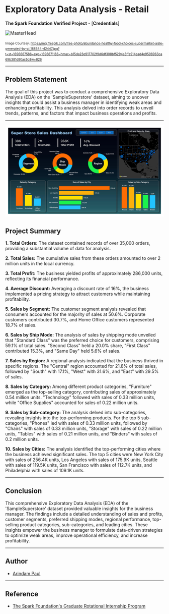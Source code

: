 # Exploratory Data Analysis - Retail

**The Spark Foundation Verified Project** - [**Credentials**]

![MasterHead](https://img.freepik.com/free-photo/abundance-healthy-food-choices-supermarket-aisle-generated-by-ai_188544-42447.jpg?t=st=1696667586~exp=1696671186~hmac=b15da23e917702f9d6df308bf5294a3ffa914ead4e9598963ca69b381d80ac5c&w=826)

<font size="1">Image Courtesy: https://img.freepik.com/free-photo/abundance-healthy-food-choices-supermarket-aisle-generated-by-ai_188544-42447.jpg?t=st=1696667586~exp=1696671186~hmac=b15da23e917702f9d6df308bf5294a3ffa914ead4e9598963ca69b381d80ac5c&w=826</font>

---

## Problem Statement

The goal of this project was to conduct a comprehensive Exploratory Data Analysis (EDA) on the 'SampleSuperstore' dataset, aiming to uncover insights that could assist a business manager in identifying weak areas and enhancing profitability. This analysis delved into order records to unveil trends, patterns, and factors that impact business operations and profits.

---

![Dashboard](https://github.com/Apaulgithub/Exploratory_Data_Analysis_Retail/blob/main/Super%20store%20sales%20Dashboard.png)

## Project Summary

**1. Total Orders:** The dataset contained records of over 35,000 orders, providing a substantial volume of data for analysis.

**2. Total Sales:** The cumulative sales from these orders amounted to over 2 million units in the local currency.

**3. Total Profit:** The business yielded profits of approximately 286,000 units, reflecting its financial performance.

**4. Average Discount:** Averaging a discount rate of 16%, the business implemented a pricing strategy to attract customers while maintaining profitability.

**5. Sales by Segment:** The customer segment analysis revealed that consumers accounted for the majority of sales at 50.6%. Corporate customers contributed 30.7%, and Home Office customers represented 18.7% of sales.

**6. Sales by Ship Mode:** The analysis of sales by shipping mode unveiled that "Standard Class" was the preferred choice for customers, comprising 59.1% of total sales. "Second Class" held a 20.0% share, "First Class" contributed 15.3%, and "Same Day" held 5.6% of sales.

**7. Sales by Region:** A regional analysis indicated that the business thrived in specific regions. The "Central" region accounted for 21.8% of total sales, followed by "South" with 17.1%, "West" with 31.6%, and "East" with 29.5% of sales.

**8. Sales by Category:** Among different product categories, "Furniture" emerged as the top-selling category, contributing sales of approximately 0.54 million units. "Technology" followed with sales of 0.33 million units, while "Office Supplies" accounted for sales of 0.22 million units.

**9. Sales by Sub-category:** The analysis delved into sub-categories, revealing insights into the top-performing products. For the top 5 sub-categories, "Phones" led with sales of 0.33 million units, followed by "Chairs" with sales of 0.33 million units, "Storage" with sales of 0.22 million units, "Tables" with sales of 0.21 million units, and "Binders" with sales of 0.2 million units.

**10. Sales by Cities:** The analysis identified the top-performing cities where the business achieved significant sales. The top 5 cities were New York City with sales of 256.4K units, Los Angeles with sales of 175.9K units, Seattle with sales of 119.5K units, San Francisco with sales of 112.7K units, and Philadelphia with sales of 109.1K units.

---

## Conclusion

This comprehensive Exploratory Data Analysis (EDA) of the 'SampleSuperstore' dataset provided valuable insights for the business manager. The findings include a detailed understanding of sales and profits, customer segments, preferred shipping modes, regional performance, top-selling product categories, sub-categories, and leading cities. These insights empower the business manager to formulate data-driven strategies to optimize weak areas, improve operational efficiency, and increase profitability.

---

## Author

- [Arindam Paul](https://www.linkedin.com/in/arindam-paul-19a085187/)

---

## Reference
 - [The Spark Foundation's Graduate Rotational Internship Program](https://internship.thesparksfoundation.info/)
